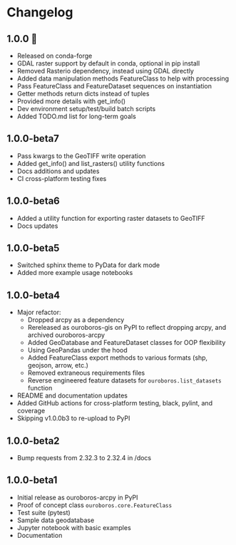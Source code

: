 # Changelog

## 1.0.0 🎉

- Released on conda-forge
- GDAL raster support by default in conda, optional in pip install
- Removed Rasterio dependency, instead using GDAL directly
- Added data manipulation methods FeatureClass to help with processing
- Pass FeatureClass and FeatureDataset sequences on instantiation
- Getter methods return dicts instead of tuples
- Provided more details with get_info()
- Dev environment setup/test/build batch scripts
- Added TODO.md list for long-term goals

## 1.0.0-beta7

- Pass kwargs to the GeoTIFF write operation
- Added get_info() and list_rasters() utility functions
- Docs additions and updates
- CI cross-platform testing fixes

## 1.0.0-beta6

- Added a utility function for exporting raster datasets to GeoTIFF
- Docs updates

## 1.0.0-beta5

- Switched sphinx theme to PyData for dark mode
- Added more example usage notebooks

## 1.0.0-beta4

- Major refactor:
  - Dropped arcpy as a dependency
  - Rereleased as ouroboros-gis on PyPI to reflect dropping arcpy, and archived ouroboros-arcpy
  - Added GeoDatabase and FeatureDataset classes for OOP flexibility
  - Using GeoPandas under the hood
  - Added FeatureClass export methods to various formats (shp, geojson, arrow, etc.)
  - Removed extraneous requirements files
  - Reverse engineered feature datasets for `ouroboros.list_datasets` function
- README and documentation updates
- Added GitHub actions for cross-platform testing, black, pylint, and coverage
- Skipping v1.0.0b3 to re-upload to PyPI

## 1.0.0-beta2

- Bump requests from 2.32.3 to 2.32.4 in /docs

## 1.0.0-beta1

- Initial release as ouroboros-arcpy in PyPI
- Proof of concept class `ouroboros.core.FeatureClass`
- Test suite (pytest) 
- Sample data geodatabase
- Jupyter notebook with basic examples 
- Documentation

